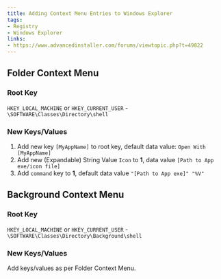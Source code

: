 ```yaml
---
title: Adding Context Menu Entries to Windows Explorer
tags:
- Registry
- Windows Explorer
links:
- https://www.advancedinstaller.com/forums/viewtopic.php?t=49822
---
```

## Folder Context Menu ##

### Root Key ###
`HKEY_LOCAL_MACHINE` or `HKEY_CURRENT_USER` - `\SOFTWARE\Classes\Directory\shell`

### New Keys/Values ###
1. Add new key `[MyAppName]` to root key, default data value: `Open With [MyAppName]`
2. Add new (Expandable) String Value `Icon` to **1**, data value `[Path to App exe/icon file]` 
3. Add `command` key to **1**, default data value `"[Path to App exe]" "%V"`

## Background Context Menu ##

### Root Key ###
`HKEY_LOCAL_MACHINE` or `HKEY_CURRENT_USER` - `\SOFTWARE\Classes\Directory\Background\shell`

### New Keys/Values ###
Add keys/values as per Folder Context Menu.
